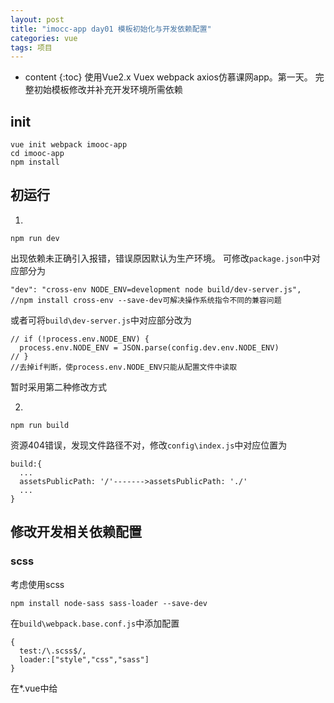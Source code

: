 ```yaml
---
layout: post
title: "imocc-app day01 模板初始化与开发依赖配置"
categories: vue
tags: 项目
---
```


* content
{:toc}
使用Vue2.x Vuex webpack axios仿慕课网app。第一天。
完整初始模板修改并补充开发环境所需依赖




## init
```
vue init webpack imooc-app
cd imooc-app
npm install
```

## 初运行

1.
```
npm run dev
```
出现依赖未正确引入报错，错误原因默认为生产环境。
可修改`package.json`中对应部分为
```
"dev": "cross-env NODE_ENV=development node build/dev-server.js",
//npm install cross-env --save-dev可解决操作系统指令不同的兼容问题
```
或者可将`build\dev-server.js`中对应部分改为
```
// if (!process.env.NODE_ENV) {
  process.env.NODE_ENV = JSON.parse(config.dev.env.NODE_ENV)
// }
//去掉if判断，使process.env.NODE_ENV只能从配置文件中读取
```
暂时采用第二种修改方式

2.
```
npm run build
```
资源404错误，发现文件路径不对，修改`config\index.js`中对应位置为
```
build:{
  ...
  assetsPublicPath: '/'------->assetsPublicPath: './'
  ...
}
```

## 修改开发相关依赖配置
### scss
考虑使用scss
```
npm install node-sass sass-loader --save-dev
```
在`build\webpack.base.conf.js`中添加配置
```
{
  test:/\.scss$/,
  loader:["style","css","sass"]
}
```
在*.vue中给<style>添加`lang="scss"`
同时在`build\utils.js`中已做好了包括`less sass scss stylus`的相关配置，使用只需安装对应依赖，并修改上方列举配置即可

### autoprefixer
可直接修改`package.json`中的`"browserslist"`部分
